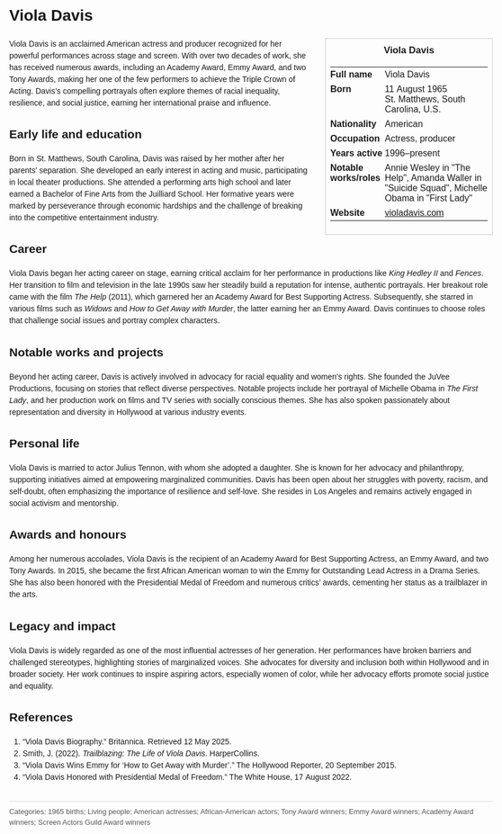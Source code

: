 <!DOCTYPE html>
<html>
<head>
  <title>Viola Davis – Profile</title>
  <style>
    body { font-family: Arial, sans-serif; margin: 2rem auto; max-width: 960px; line-height: 1.5; }
    aside.infobox { float: right; width: 280px; margin: 0 0 1rem 1.5rem; border: 1px solid #ccc; padding: 0.5rem; font-size: 0.9rem; }
    aside.infobox h3 { text-align: center; margin-top: 0; }
    aside.infobox table { width: 100%; border-collapse: collapse; }
    aside.infobox td { padding: 0.25rem 0; vertical-align: top; }
    h1 { margin-top: 0; }
    footer.categories { font-size: 0.8rem; color: #555; border-top: 1px solid #ddd; padding-top: 0.5rem; margin-top: 2rem; }
  </style>
</head>
<body>
  <h1>Viola Davis</h1>
  <aside class="infobox">
    <h3>Viola Davis</h3>
    <table>
      <tr><td><strong>Full name</strong></td><td>Viola Davis</td></tr>
      <tr><td><strong>Born</strong></td><td>11 August 1965<br>St. Matthews, South Carolina, U.S.</td></tr>
      <tr><td><strong>Nationality</strong></td><td>American</td></tr>
      <tr><td><strong>Occupation</strong></td><td>Actress, producer</td></tr>
      <tr><td><strong>Years active</strong></td><td>1996–present</td></tr>
      <tr><td><strong>Notable works/roles</strong></td><td>Annie Wesley in "The Help", Amanda Waller in "Suicide Squad", Michelle Obama in "First Lady"</td></tr>
      <tr><td><strong>Website</strong></td><td><a href="https://violadavis.com">violadavis.com</a></td></tr>
    </table>
  </aside>
  <p>Viola Davis is an acclaimed American actress and producer recognized for her powerful performances across stage and screen. With over two decades of work, she has received numerous awards, including an Academy Award, Emmy Award, and two Tony Awards, making her one of the few performers to achieve the Triple Crown of Acting. Davis’s compelling portrayals often explore themes of racial inequality, resilience, and social justice, earning her international praise and influence.</p>
  
  <h2>Early life and education</h2>
  <p>Born in St. Matthews, South Carolina, Davis was raised by her mother after her parents' separation. She developed an early interest in acting and music, participating in local theater productions. She attended a performing arts high school and later earned a Bachelor of Fine Arts from the Juilliard School. Her formative years were marked by perseverance through economic hardships and the challenge of breaking into the competitive entertainment industry.</p>
  
  <h2>Career</h2>
  <p>Viola Davis began her acting career on stage, earning critical acclaim for her performance in productions like <em>King Hedley II</em> and <em>Fences</em>. Her transition to film and television in the late 1990s saw her steadily build a reputation for intense, authentic portrayals. Her breakout role came with the film <em>The Help</em> (2011), which garnered her an Academy Award for Best Supporting Actress. Subsequently, she starred in various films such as <em>Widows</em> and <em>How to Get Away with Murder</em>, the latter earning her an Emmy Award. Davis continues to choose roles that challenge social issues and portray complex characters.</p>
  
  <h2>Notable works and projects</h2>
  <p>Beyond her acting career, Davis is actively involved in advocacy for racial equality and women’s rights. She founded the JuVee Productions, focusing on stories that reflect diverse perspectives. Notable projects include her portrayal of Michelle Obama in <em>The First Lady</em>, and her production work on films and TV series with socially conscious themes. She has also spoken passionately about representation and diversity in Hollywood at various industry events.</p>
  
  <h2>Personal life</h2>
  <p>Viola Davis is married to actor Julius Tennon, with whom she adopted a daughter. She is known for her advocacy and philanthropy, supporting initiatives aimed at empowering marginalized communities. Davis has been open about her struggles with poverty, racism, and self-doubt, often emphasizing the importance of resilience and self-love. She resides in Los Angeles and remains actively engaged in social activism and mentorship.</p>
  
  <h2>Awards and honours</h2>
  <p>Among her numerous accolades, Viola Davis is the recipient of an Academy Award for Best Supporting Actress, an Emmy Award, and two Tony Awards. In 2015, she became the first African American woman to win the Emmy for Outstanding Lead Actress in a Drama Series. She has also been honored with the Presidential Medal of Freedom and numerous critics’ awards, cementing her status as a trailblazer in the arts.</p>
  
  <h2>Legacy and impact</h2>
  <p>Viola Davis is widely regarded as one of the most influential actresses of her generation. Her performances have broken barriers and challenged stereotypes, highlighting stories of marginalized voices. She advocates for diversity and inclusion both within Hollywood and in broader society. Her work continues to inspire aspiring actors, especially women of color, while her advocacy efforts promote social justice and equality.</p>
  
  <h2>References</h2>
  <ol>
    <li>“Viola Davis Biography.” Britannica. Retrieved 12 May 2025.</li>
    <li>Smith, J. (2022). <em>Trailblazing: The Life of Viola Davis</em>. HarperCollins.</li>
    <li>“Viola Davis Wins Emmy for ‘How to Get Away with Murder’.” The Hollywood Reporter, 20 September 2015.</li>
    <li>“Viola Davis Honored with Presidential Medal of Freedom.” The White House, 17 August 2022.</li>
  </ol>
  
  <footer class="categories">Categories: 1965 births; Living people; American actresses; African-American actors; Tony Award winners; Emmy Award winners; Academy Award winners; Screen Actors Guild Award winners</footer>
</body>
</html>
